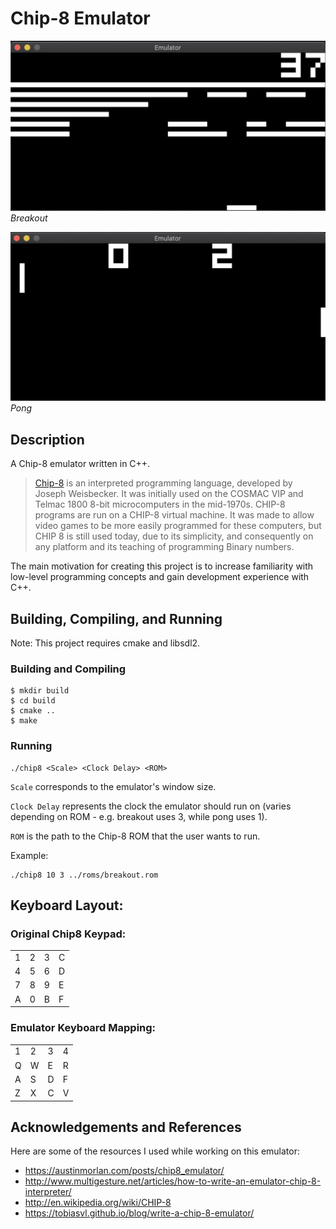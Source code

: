 # Chip-8 Emulator #

![Breakout](docs/images/breakout.png "Breakout")
*Breakout*

![Pong](docs/images/pong.png "Pong")
*Pong*


## Description ##

A Chip-8 emulator written in C++.
> [Chip-8](https://en.wikipedia.org/wiki/CHIP-8) is an interpreted programming language, developed by Joseph Weisbecker. It was initially used on the COSMAC VIP and Telmac 1800 8-bit microcomputers in the mid-1970s. CHIP-8 programs are run on a CHIP-8 virtual machine. It was made to allow video games to be more easily programmed for these computers, but CHIP 8 is still used today, due to its simplicity, and consequently on any platform and its teaching of programming Binary numbers.

The main motivation for creating this project is to increase familiarity with low-level programming concepts and gain development experience with C++.

## Building, Compiling, and Running ##
Note: This project requires cmake and libsdl2.
### Building and Compiling ###

```
$ mkdir build
$ cd build
$ cmake ..
$ make
```

### Running ###
```
./chip8 <Scale> <Clock Delay> <ROM>
```
`Scale` corresponds to the emulator's window size.

`Clock Delay` represents the clock the emulator should run on (varies depending on ROM - e.g. breakout uses 3, while pong uses 1).

`ROM` is the path to the Chip-8 ROM that the user wants to run.

Example:
```
./chip8 10 3 ../roms/breakout.rom
```

## Keyboard Layout:

### Original Chip8 Keypad:
|   |   |   |   |
|---|---|---|---|
| 1 | 2 | 3 | C |
| 4 | 5 | 6 | D |
| 7 | 8 | 9 | E |
| A | 0 | B | F |

### Emulator Keyboard Mapping:
|   |   |   |   |
|---|---|---|---|
| 1 | 2 | 3 | 4 |
| Q | W | E | R |
| A | S | D | F |
| Z | X | C | V |

## Acknowledgements and References ##
Here are some of the resources I used while working on this emulator:
- https://austinmorlan.com/posts/chip8_emulator/
- http://www.multigesture.net/articles/how-to-write-an-emulator-chip-8-interpreter/
- http://en.wikipedia.org/wiki/CHIP-8
- https://tobiasvl.github.io/blog/write-a-chip-8-emulator/